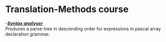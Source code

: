 # Translation-Methods course 
-[***Syntax analyser***](syntax_analyser/) <br>
<t>Produces a parse-tree in descending order for expressions in pascal array declaration grammar.

